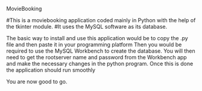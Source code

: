 MovieBooking

#This is a moviebooking application coded mainly in Python with the help of the tkinter module.
#It uses the MySQL software as its database.

The basic way to install and use this application would be to copy the .py file and then paste it in your programming platform
Then you would be required to use the MySQL Workbench to create the database.
You will then need to get the rootserver name and password from the Workbench app and make the necessary changes in the python program.
Once this is done the application should run smoothly

You are now good to go.
